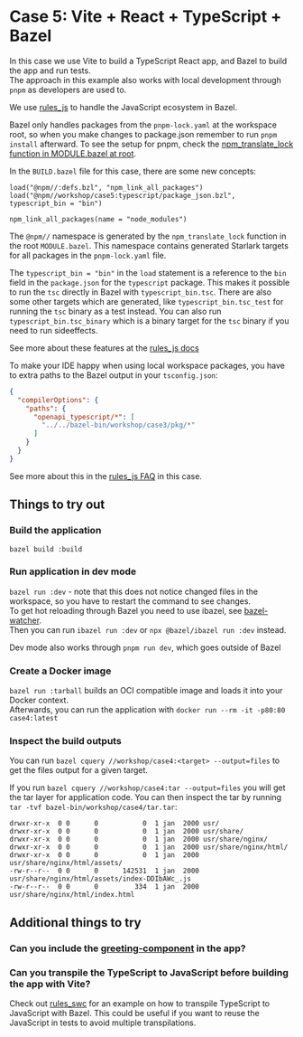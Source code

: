 # Case 5: Vite + React + TypeScript + Bazel

In this case we use Vite to build a TypeScript React app, and Bazel to build the app and run tests.  
The approach in this example also works with local development through `pnpm` as developers are used to.

We use [rules_js](https://github.com/aspect-build/rules_js) to handle the JavaScript ecosystem in Bazel.

Bazel only handles packages from the `pnpm-lock.yaml` at the workspace root, so when you make changes to package.json remember to run `pnpm install` afterward.
To see the setup for pnpm, check the [npm_translate_lock function in MODULE.bazel at root](../../MODULE.bazel). 

In the `BUILD.bazel` file for this case, there are some new concepts:
```starlark
load("@npm//:defs.bzl", "npm_link_all_packages")
load("@npm//workshop/case5:typescript/package_json.bzl", typescript_bin = "bin")

npm_link_all_packages(name = "node_modules")
```

The `@npm//` namespace is generated by the `npm_translate_lock` function in the root `MODULE.bazel`.
This namespace contains generated Starlark targets for all packages in the `pnpm-lock.yaml` file.

The `typescript_bin = "bin"` in the `load` statement is a reference to the `bin` field in the `package.json` for the `typescript` package.
This makes it possible to run the `tsc` directly in Bazel with `typescript_bin.tsc`. There are also some other targets which are generated, like `typescript_bin.tsc_test` for running the `tsc` binary as a test instead.
You can also run `typescript_bin.tsc_binary` which is a binary target for the `tsc` binary if you need to run sideeffects.

See more about these features at the [rules_js docs](https://github.com/aspect-build/rules_js/blob/main/docs/README.md#using-binaries-published-to-npm)

To make your IDE happy when using local workspace packages, you have to extra paths to the Bazel output in your `tsconfig.json`:

```json
{
  "compilerOptions": {
    "paths": {
      "openapi_typescript/*": [
        "../../bazel-bin/workshop/case3/pkg/*"
      ]
    }
  }
}
```

See more about this in the [rules_js FAQ](https://github.com/aspect-build/rules_js/blob/main/docs/faq.md#making-the-editor-happy) in this case.

## Things to try out

### Build the application
`bazel build :build`

### Run application in dev mode
`bazel run :dev` - note that this does not notice changed files in the workspace, so you have to restart the command to see changes.  
To get hot reloading through Bazel you need to use ibazel, see [bazel-watcher](https://github.com/bazelbuild/bazel-watcher).  
Then you can run `ibazel run :dev` or `npx @bazel/ibazel run :dev` instead.

Dev mode also works through `pnpm run dev`, which goes outside of Bazel

### Create a Docker image
`bazel run :tarball` builds an OCI compatible image and loads it into your Docker context.  
Afterwards, you can run the application with `docker run --rm -it -p80:80 case4:latest`

### Inspect the build outputs
You can run `bazel cquery //workshop/case4:<target> --output=files` to get the files output for a given target.

If you run `bazel cquery //workshop/case4:tar --output=files` you will get the tar layer for application code. You can then inspect the tar by running `tar -tvf bazel-bin/workshop/case4/tar.tar`:
```shell
drwxr-xr-x  0 0      0           0  1 jan  2000 usr/
drwxr-xr-x  0 0      0           0  1 jan  2000 usr/share/
drwxr-xr-x  0 0      0           0  1 jan  2000 usr/share/nginx/
drwxr-xr-x  0 0      0           0  1 jan  2000 usr/share/nginx/html/
drwxr-xr-x  0 0      0           0  1 jan  2000 usr/share/nginx/html/assets/
-rw-r--r--  0 0      0      142531  1 jan  2000 usr/share/nginx/html/assets/index-DDIbAWc_.js
-rw-r--r--  0 0      0         334  1 jan  2000 usr/share/nginx/html/index.html
```

## Additional things to try

### Can you include the [greeting-component](../../teams/libs/frontend/greeting-component/package.json) in the app?

### Can you transpile the TypeScript to JavaScript before building the app with Vite?
Check out [rules_swc](https://github.com/aspect-build/rules_swc) for an example on how to transpile TypeScript to JavaScript with Bazel.
This could be useful if you want to reuse the JavaScript in tests to avoid multiple transpilations.

